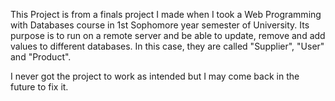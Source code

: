 This Project is from a finals project I made when I took a Web Programming with Databases course in 1st Sophomore year semester of University. Its purpose is to run on a remote server and be able to update, remove and add values to different databases. In this case, they are called "Supplier", "User" and "Product".

I never got the project to work as intended but I may come back in the future to fix it.
